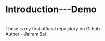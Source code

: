 # Introduction---Demo
<br>
These is my first official repository on Github
<br>
Author - Jairam Sai  